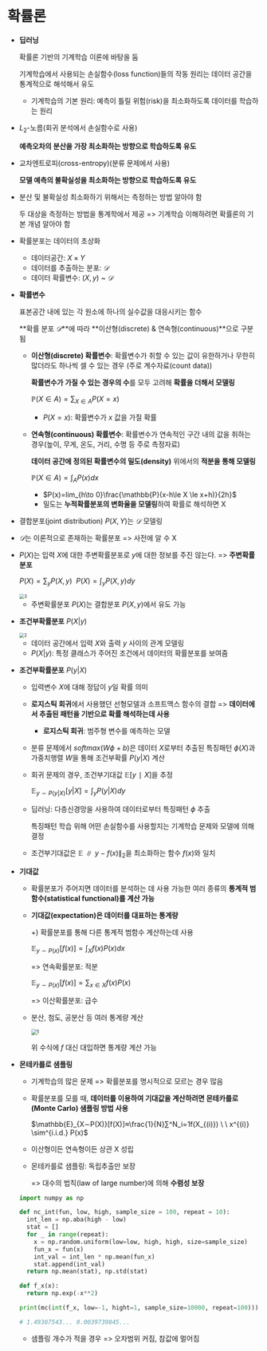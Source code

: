 # 확률론

- **딥러닝**

  확률론 기반의 기계학습 이론에 바탕을 둠

  기계학습에서 사용되는 손실함수(loss function)들의 작동 원리는 데이터 공간을 통계적으로 해석해서 유도

  - 기계학습의 기본 원리: 예측이 틀릴 위험(risk)을 최소화하도록 데이터를 학습하는 원리

- $L_2$-노름(회귀 분석에서 손실함수로 사용)

  **예측오차의 분산을 가장 최소화하는 방향으로 학습하도록 유도**

- 교차엔트로피(cross-entropy)(분류 문제에서 사용)

  **모델 예측의 불확실성을 최소화하는 방향으로 학습하도록 유도**

- 분산 및 불확실성 최소화하기 위해서는 측정하는 방법 알아야 함

  두 대상을 측정하는 방법을 통계학에서 제공 => 기계학습 이해하려면 확률론의 기본 개념 알아야 함

- 확률분포는 데이터의 초상화

  - 데이터공간: $X\times Y$
  - 데이터를 추출하는 분포: $𝒟$
  - 데이터 확률변수: $(X,y)$​​​ ~ $𝒟$​​​​​​

- **확률변수**

  표본공간 내에 있는 각 원소에 하나의 실수값을 대응시키는 함수

  **확률 분포 $𝒟$​**에 따라 **이산형(discrete) & 연속형(continuous)**으로 구분됨

  - **이산형(discrete) 확률변수**: 확률변수가 취할 수 있는 값이 유한하거나 무한히 많더라도 하나씩 셀 수 있는 경우 (주로 계수자료(count data))

    **확률변수가 가질 수 있는 경우의 수**를 모두 고려해 **확률을 더해서 모델링**

    $\mathbb{P}(X∈A)=∑_{X∈A}P(X=x)$​​

    - $P(X=x)$: 확률변수가 $x$ 값을 가질 확률

  - **연속형(continuous) 확률변수**: 확률변수가 연속적인 구간 내의 값을 취하는 경우(높이, 무게, 온도, 거리, 수명 등 주로 측정자료)

    **데이터 공간에 정의된 확률변수의 밀도(density)** 위에서의 **적분을 통해 모델링**

    $\mathbb{P}(X∈A)=∫_AP(x)dx$​

    - $P(x)=lim_{h\to 0}\frac{\mathbb{P}(x-h\le X \le x+h)}{2h}$
    - 밀도는 **누적확률분포의 변화율을 모델링**하여 확률로 해석하면 X

- 결합분포(joint distribution) $P(X, Y)$는  $𝒟$​ 모델링

-  $𝒟$는 이론적으로 존재하는 확률분포 => 사전에 알 수 X

- $P(X)$​는 입력 $X$​에 대한 주변확률분포로 $y$​​에 대한 정보를 주진 않는다. => **주변확률분포**

  $P(X) = ∑_yP(X, y)\ \ P(X) = ∫_yP(X, y)dy$​

  <img src="https://user-images.githubusercontent.com/60209937/128374868-151f51ec-11ae-4405-b6d2-054a8b32caaf.png" alt="3" style="zoom:60%;" />

  - 주변확률분포 $P(X)$​는 결합분포 $P(X, y)$​​에서 유도 가능

- **조건부확률분포** $P(X|y)$​

  <img src="https://user-images.githubusercontent.com/60209937/128374857-597fbcfd-3458-4185-b69c-bbdc871236f1.png" alt="2" style="zoom:60%;" />

  - 데이터 공간에서 입력 $X$와 출력 $y$ 사이의 관계 모델링
  - $P(X|y)$: 특정 클래스가 주어진 조건에서 데이터의 확률분포를 보여줌

- **조건부확률분포** $P(y|X)$

  - 입력변수 $X$에 대해 정답이 $y$일 확률 의미

  - **로지스틱 회귀**에서 사용했던 선형모델과 소프트맥스 함수의 결합 => **데이터에서 추출된 패턴을 기반으로 확률 해석하는데 사용**
    - **로지스틱 회귀**: 범주형 변수를 예측하는 모델

  - 분류 문제에서 $softmax(Wϕ+b)$은 데이터 $X$로부터 추출된 특징패턴 $ϕ(X)$과 가중치행렬 $W$을 통해 조건부확률 $P(y|X)$ 계산

  - 회귀 문제의 경우, 조건부기대값 $\mathbb{E}[y∣X]$을 추정

    $\mathbb{E} _{y \sim P(y|X)}[y|X]=∫_yP(y|X)dy$​

  - 딥러닝: 다층신경망을 사용하여 데이터로부터 특징패턴 $ϕ$​ 추출

    특징패턴 학습 위해 어떤 손실함수를 사용할지는 기계학습 문제와 모델에 의해 결정

  - 조건부기대값은 $\mathbb{E}∥y−f(x)∥_2$​을 최소화하는 함수 $f(x)$​와 일치

- **기대값**

  - 확률분포가 주어지면 데이터를 분석하는 데 사용 가능한 여러 종류의 **통계적 범함수(statistical functional)를 계산 가능**

  - **기대값(expectation)은 데이터를 대표하는 통계량**

    +) 확률분포를 통해 다른 통계적 범함수 계산하는데 사용

    $\mathbb{E} _{y \sim P(x)}[f(x)]=∫_Xf(x)P(x)dx$​​​​

    => 연속확률분포: 적분

    $\mathbb{E} _{y \sim P(x)}[f(x)]=∑_{x∈X}f(x)P(x)$​​​

    => 이산확률분포: 급수

  - 분산, 첨도, 공분산 등 여러 통계량 계산

    <img src="https://user-images.githubusercontent.com/60209937/128377970-03a64414-2113-4b7b-a697-6158474ed377.png" alt="1" style="zoom: 70%;" />

    위 수식에 $f$ 대신 대입하면 통계량 계산 가능

- **몬테카를로 샘플링**

  - 기계학습의 많은 문제 => 확률분포를 명시적으로 모르는 경우 많음

  - 확률분포를 모를 때, **데이터를 이용하여 기대값을 계산하려면 몬테카를로(Monte Carlo) 샘플링 방법 사용**

    $\mathbb{E}_{X∼P(X)}[f(X)]≈\frac{1}{N}∑^N_i=1f(X_{(i)}) \ \ x^{(i)} \sim^{i.i.d.} P(x)$

  - 이산형이든 연속형이든 상관 X 성립

  - 몬테카를로 샘플링: 독립추출만 보장

    => 대수의 법칙(law of large number)에 의해 **수렴성 보장**

  ```python
  import numpy as np
  
  def nc_int(fun, low, high, sample_size = 100, repeat = 10):
    int_len = np.aba(high - low)
    stat = []
    for _ in range(repeat):
      x = np.random.uniform(low=low, high, high, size=sample_size)
      fun_x = fun(x)
      int_val = int_len * np.mean(fun_x)
      stat.append(int_val)
    return np.mean(stat), np.std(stat)
  
  def f_x(x):
    return np.exp(-x**2)
  
  print(mc(int(f_x, low=-1, hight=1, sample_size=10000, repeat=100)))
  
  # 1.49387543... 0.0039739845...
  ```

  - 샘플링 개수가 적을 경우 => 오차범위 커짐, 참값에 멀어짐

